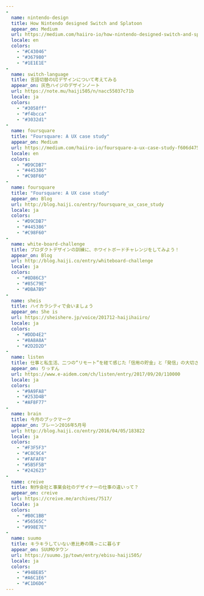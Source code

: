 ```yaml
---
-
  name: nintendo-design
  title: How Nintendo designed Switch and Splatoon
  appear_on: Medium
  url: https://medium.com/haiiro-io/how-nintendo-designed-switch-and-splatoon-d1a14b9cc2de
  locale: en
  colors:
    - "#C43046"
    - "#367980"
    - "#1E1E1E"
-
  name: switch-language
  title: 言語切替のUIデザインについて考えてみる
  appear_on: 灰色ハイジのデザインノート
  url: https://note.mu/haiji505/n/nacc55037c71b
  locale: ja
  colors:
    - "#3058ff"
    - "#f4bcca"
    - "#3032d1"
-
  name: foursquare
  title: "Foursquare: A UX case study"
  appear_on: Medium
  url: https://medium.com/haiiro-io/foursquare-a-ux-case-study-f606d4757d9b
  locale: en
  colors:
    - "#D9CDB7"
    - "#445386"
    - "#C98F60"
-
  name: foursquare
  title: "Foursquare: A UX case study"
  appear_on: Blog
  url: http://blog.haiji.co/entry/foursquare_ux_case_study
  locale: ja
  colors:
    - "#D9CDB7"
    - "#445386"
    - "#C98F60"
-
  name: white-board-challenge
  title: プロダクトデザインの訓練に、ホワイトボードチャレンジをしてみよう！
  appear_on: Blog
  url: http://blog.haiji.co/entry/whiteboard-challenge
  locale: ja
  colors:
    - "#8D86C3"
    - "#85C79E"
    - "#DBA7B9"
-
  name: sheis
  title: ハイカラシティで会いましょう
  appear_on: She is
  url: https://sheishere.jp/voice/201712-haijihaiiro/
  locale: ja
  colors:
    - "#DDD4E2"
    - "#8A8A8A"
    - "#2D2D2D"
-
  name: listen
  title: 仕事と私生活、二つの“リモート”を経て感じた「信用の貯金」と「発信」の大切さ
  appear_on: りっすん
  url: https://www.e-aidem.com/ch/listen/entry/2017/09/20/110000
  locale: ja
  colors:
    - "#9A9FA8"
    - "#253D4B"
    - "#AF8F77"
-
  name: brain
  title: 今月のブックマーク
  appear_on: ブレーン2016年5月号
  url: http://blog.haiji.co/entry/2016/04/05/183822
  locale: ja
  colors:
    - "#F3F5F3"
    - "#C8C9C4"
    - "#FAFAF8"
    - "#5B5F5B"
    - "#242623"
-
  name: creive
  title: 制作会社と事業会社のデザイナーの仕事の違いって？
  appear_on: creive
  url: https://creive.me/archives/7517/
  locale: ja
  colors:
    - "#B0C1BB"
    - "#56565C"
    - "#998E7E"
-
  name: suumo
  title: キラキラしていない恵比寿の隅っこに暮らす
  appear_on: SUUMOタウン
  url: https://suumo.jp/town/entry/ebisu-haiji505/
  locale: ja
  colors:
    - "#94BE85"
    - "#A6C1E6"
    - "#C1D6D6"
---
```

